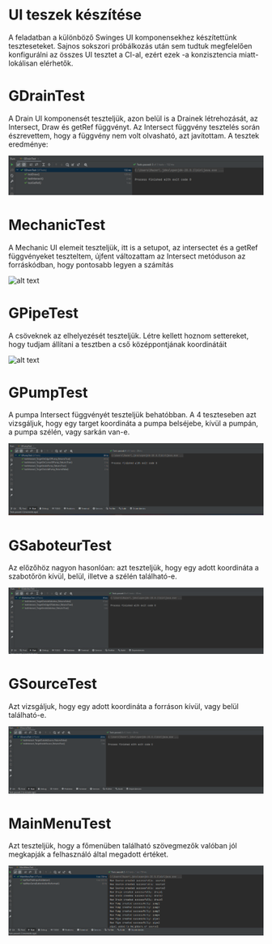 # UI teszek készítése

A feladatban a különböző Swinges UI komponensekhez készítettünk teszteseteket. Sajnos sokszori próbálkozás után sem tudtuk megfelelően konfigurálni az összes UI tesztet a CI-al, ezért ezek -a konzisztencia miatt- lokálisan elérhetők.

# GDrainTest
A Drain UI komponensét teszteljük, azon belül is a Drainek létrehozását, az Intersect, Draw és getRef függvényt. Az Intersect függvény tesztelés során észrevettem, hogy a függvény nem volt olvasható, azt javítottam. A tesztek eredménye:

![alt text](pictures/UI1.png)

# MechanicTest

A Mechanic UI elemeit teszteljük, itt is a setupot, az intersectet és a getRef függvényeket teszteltem, újfent változattam az Intersect metóduson az forráskódban, hogy pontosabb legyen a számítás

![alt text](pictures/UI2png)

#  GPipeTest

A csöveknek az elhelyezését teszteljük. Létre kellett hoznom settereket, hogy tudjam állítani a tesztben a cső középpontjának koordinátáit

![alt text](pictures/UI3png)

# GPumpTest

A pumpa Intersect függvényét teszteljük behatóbban. A 4 teszteseben azt vizsgáljuk, hogy egy target koordináta a pumpa belséjebe, kívül a pumpán, a pumpa szélén, vagy sarkán van-e.

![alt text](pictures/UI4.png)

# GSaboteurTest

Az előzőhöz nagyon hasonlóan: azt teszteljük, hogy egy adott koordináta a szabotőrön kívül, belül, illetve a szélén található-e.

![alt text](pictures/UI5.png)

# GSourceTest

Azt vizsgáljuk, hogy egy adott koordináta a forráson kívül, vagy belül található-e.

![alt text](pictures/UI6.png)

# MainMenuTest

Azt teszteljük, hogy a főmenüben található szövegmezők valóban jól megkapják a felhasználó által megadott értéket.

![alt text](pictures/UI7.png)